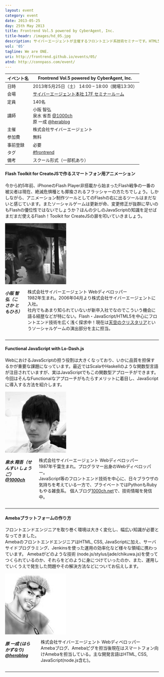 ```yaml
---
layout: event
category: event
date: 2013-05-25
day: 25th May 2013
title: Frontrend Vol.5 powered by CyberAgent, Inc.
title-headr: /images/hd_05.jpg
description: サイバーエージェントが主催するフロントエンド系技術セミナーです。HTML5/CSS3やJavaScriptのトレンドやノウハウ等を惜しみなくお伝えします。
vol: '05'
tagline: We are ONE.
uri: http://frontrend.github.io/events/05/
atnd: http://connpass.com/event/
---
```


イベント名 |Frontrend Vol.5 powered by CyberAgent, Inc.
---------|---------------------------------------------------------------
日時     |2013年5月25日（土） 14:00 – 18:00（開場13:30）
会場     |[サイバーエージェント本社 17F セミナールーム](https://www.cyberagent.co.jp/company/access/tokyo.html)
定員     |140名
講師     |小阪 智弘 <br>泉水 省吾 [@1000ch](https://twitter.com/1000ch)<br>原 一成 [@herablog](https://twitter.com/herablog)
主催     |株式会社サイバーエージェント
参加費    |無料
事前登録  |必要
タグ     |[#frontrend](https://twitter.com/search?q=%23frontrend)
備考     |スクール形式（一部机あり）

<h4 id="kosaka">Flash Toolkit for CreateJSで作るスマートフォン用アニメーション</h4>

今から約5年前、iPhoneのFlash Player非搭載から始まったFlash戦争の一番の被災者は現在、絶滅危惧種とも揶揄されるフラッシャーの方たちでしょう。しかしながら、アニメーション制作ツールとしてのFlashの右に出るツールはまだないと感じています。またソーシャルゲームは更新が命、変更修正が抜群に早いのもFlashの優位性ではないでしょうか？ほんの少しのJavaScriptの知識を足せばまだまだ使えるFlash！Toolkit for CreateJSの扉を叩いていきましょう。

<div class="row">
    <div class="three columns">
        <img src="/images/speakers/kosaka.jpg">
    </div>
    <div class="nine columns"><h5>小阪 智弘（こさか ともひろ）</h5>
    <p>株式会社サイバーエージェント Webディベロッパー<br>
    1982年生まれ。2006年04月より株式会社サイバーエージェントに入社。<br>
    社内でもあまり知られていないが新卒入社でなのでこういう機会に語る経歴などが特にない。Flash・JavaScript/HTML5を中心にフロントエンド技術を広く浅く探求中！現在は<a href="http://fs.ameba.jp/">天空のクリスタリア</a>というソーシャルゲームの演出部分を主に担当。</p>
    </div>
</div>

---

<h4 id="sensui">Functional JavaScript with Lo-Dash.js</h4>

WebにおけるJavaScriptの担う役割は大きくなっており、いかに品質を担保するかが重要な課題になっています。最近ではScalaやHaskellのような関数型言語が注目されていますが、実はJavaScriptでもこの関数型アプローチができます。今回はそんなFunctionalなアプローチがもたらすメリットに着目し、JavaScriptに導入する方法を紹介します。

<div class="row">
    <div class="three columns">
        <img src="/images/speakers/sensui.jpg">
    </div>
    <div class="nine columns"><h5>泉水 翔吾（せんすい しょうご）<a href="https://twitter.com/1000ch">@1000ch</a></h5>
    <p>株式会社サイバーエージェント Webディベロッパー<br>
    1987年千葉生まれ。プログラマー出身のWebディベロッパー。<br>
    JavaScript等のフロントエンド技術を中心に、日々ブラウザの気持ちを考えている一方で、プライベートではPythonもRubyもやる雑食系。  
    個人ブログ<a href="http://1000ch.net/">1000ch.net</a>で、技術情報を発信中。  </p>
    </div>
</div>

---

<h4 id="hara">Amebaプラットフォームの作り方</h4>

フロントエンドエンジニアを取り巻く環境は大きく変化し、幅広い知識が必要となってきました。  
AmebaのフロントエンドエンジニアはHTML, CSS, JavaScriptに加え、サーバサイドプログラミング、Jenkinsを使った運用の効率化など様々な領域に携わっています。
Amebaがどのような技術 (node.js/stylus/jade/chikuwa.js)を使ってつくられているのか、それらをどのように身につけていったのか、また、運用していくうえで発生した問題やその解決方法などについてお伝えします。

<div class="row">
    <div class="three columns">
        <img src="/images/speakers/hara.jpg">
    </div>
    <div class="nine columns"><h5>原 一成 (はら かずなり) <a href="https://twitter.com/herablog">@herablog</a></h5>
    <p>株式会社サイバーエージェント Webディベロッパー<br>
        Amebaブログ、Amebaピグを担当後現在はスマートフォン向けAmebaを担当している。主な開発言語はHTML, CSS, JavaScript(node.js含む)。</p>
    </div>
</div>

---

